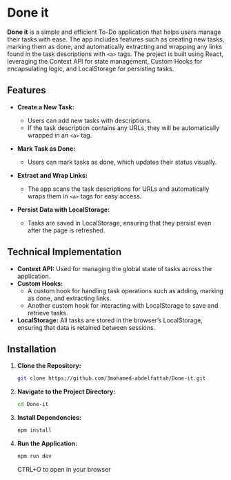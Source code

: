 # Done it

**Done it** is a simple and efficient To-Do application that helps users manage their tasks with ease. The app includes features such as creating new tasks, marking them as done, and automatically extracting and wrapping any links found in the task descriptions with `<a>` tags. The project is built using React, leveraging the Context API for state management, Custom Hooks for encapsulating logic, and LocalStorage for persisting tasks.

## Features

- **Create a New Task:**
  - Users can add new tasks with descriptions.
  - If the task description contains any URLs, they will be automatically wrapped in an `<a>` tag.

- **Mark Task as Done:**
  - Users can mark tasks as done, which updates their status visually.

- **Extract and Wrap Links:**
  - The app scans the task descriptions for URLs and automatically wraps them in `<a>` tags for easy access.

- **Persist Data with LocalStorage:**
  - Tasks are saved in LocalStorage, ensuring that they persist even after the page is refreshed.

## Technical Implementation

- **Context API:** Used for managing the global state of tasks across the application.
- **Custom Hooks:**
  - A custom hook for handling task operations such as adding, marking as done, and extracting links.
  - Another custom hook for interacting with LocalStorage to save and retrieve tasks.
- **LocalStorage:** All tasks are stored in the browser’s LocalStorage, ensuring that data is retained between sessions.

## Installation

1. **Clone the Repository:**

   ```bash
   git clone https://github.com/3mohamed-abdelfattah/Done-it.git
   ```

2. **Navigate to the Project Directory:**

   ```bash
   cd Done-it
   ```

3. **Install Dependencies:**

   ```bash
   npm install
   ```


4. **Run the Application:**

   ```bash
   npm run dev
   ```

   CTRL+O to open in your browser
